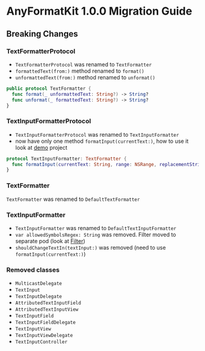 # AnyFormatKit 1.0.0 Migration Guide

## Breaking Changes

### TextFormatterProtocol

- `TextFormatterProtocol` was renamed to `TextFormatter` 
- `formattedText(from:)` method renamed to `format()`
- `unformattedText(from:)` method renamed to `unformat()`

```swift
public protocol TextFormatter {
  func format(_ unformattedText: String?) -> String?
  func unformat(_ formattedText: String?) -> String?
}
```

### TextInputFormatterProtocol

- `TextInputFormatterProtocol` was renamed to `TextInputFormatter`
- now have only one method `formatInput(currentText:)`, how to use it look at [demo](https://github.com/luximetr/AnyFormatKit/tree/master/Example) project 

```swift 
protocol TextInputFormatter: TextFormatter {
  func formatInput(currentText: String, range: NSRange, replacementString text: String) -> FormattedTextValue
}
```

### TextFormatter

`TextFormatter` was renamed to `DefaultTextFormatter`

### TextInputFormatter 

- `TextInputFormatter` was renamed to `DefaultTextInputFormatter`
- `var allowedSymbolsRegex: String` was removed. Filter moved to separate pod (look at [Filter](https://github.com/luximetr/TextInputFilter))
- `shouldChangeTextIn(textInput:)` was removed (need to use `formatInput(currentText:)`)

### Removed classes

- `MulticastDelegate`
- `TextInput`
- `TextInputDelegate`
- `AttributedTextInputField`
- `AttributedTextInputView`
- `TextInputField`
- `TextInputFieldDelegate`
- `TextInputView`
- `TextInputViewDelegate`
- `TextInputController`
